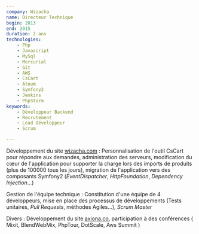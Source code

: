 ```yaml
---
company: Wizacha
name: Directeur Technique
begin: 2013
end: 2015
duration: 2 ans
technologies:
    - Php
    - Javascript
    - MySql
    - Mercurial
    - Git
    - AWS
    - CsCart
    - Atoum
    - Symfony2
    - Jenkins
    - PhpStorm
keywords:
    - Développeur Backend
    - Recrutement
    - Lead Développeur
    - Scrum

---
```


Développement du site [wizacha.com](https://wizacha.com)
: Personnalisation de l'outil CsCart pour répondre aux demandes,
administration des serveurs,
modification du cœur de l'application pour supporter
la charge lors des imports de produits (plus de 100000 tous les jours),
migration de l'application vers des composants Symfony2
(*EventDispatcher*, *HttpFoundation*, *Dependency Injection*...)

Gestion de l'équipe technique
: Constitution d'une équipe de 4 développeurs,
mise en place des processus de développements
(Tests unitaires, *Pull Requests*, méthodes Agiles...),
*Scrum Master*

Divers
: Développement du site [axiona.co](http://axiona.co),
participation à des conférences (
Mixit,
BlendWebMix,
PhpTour,
DotScale,
Aws Summit
)
